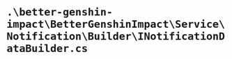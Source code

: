 # `.\better-genshin-impact\BetterGenshinImpact\Service\Notification\Builder\INotificationDataBuilder.cs`

```cs

```